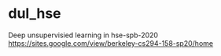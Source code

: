 # dul_hse
Deep unsupervisied learning in hse-spb-2020
https://sites.google.com/view/berkeley-cs294-158-sp20/home
